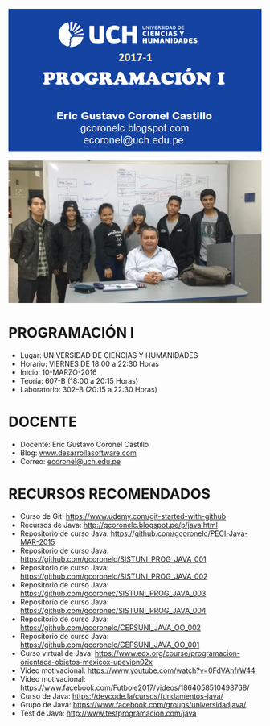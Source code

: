 ![PROGRAMACIÓN I](https://raw.githubusercontent.com/gcoronelc/UCH_PROG-I_2017-1/master/uch_prog_1.png)

![PROGRAMACIÓN I](https://raw.githubusercontent.com/gcoronelc/UCH_PROG-I_2017-1/master/Fotos/IMG_20170602_200119680.jpg)

# PROGRAMACIÓN I

- Lugar: UNIVERSIDAD DE CIENCIAS Y HUMANIDADES
- Horario: VIERNES DE 18:00 a 22:30 Horas
- Inicio: 10-MARZO-2016
- Teoría: 607-B (18:00 a 20:15 Horas)
- Laboratorio: 302-B (20:15 a 22:30 Horas)


# DOCENTE

- Docente: Eric Gustavo Coronel Castillo
- Blog: www.desarrollasoftware.com
- Correo: ecoronel@uch.edu.pe


# RECURSOS RECOMENDADOS

- Curso de Git: https://www.udemy.com/git-started-with-github
- Recursos de Java: http://gcoronelc.blogspot.pe/p/java.html
- Repositorio de curso Java: https://github.com/gcoronelc/PECI-Java-MAR-2015
- Repositorio de curso Java: https://github.com/gcoronelc/SISTUNI_PROG_JAVA_001
- Repositorio de curso Java: https://github.com/gcoronelc/SISTUNI_PROG_JAVA_002
- Repositorio de curso Java: https://github.com/gcoronec/SISTUNI_PROG_JAVA_003
- Repositorio de curso Java: https://github.com/gcoronec/SISTUNI_PROG_JAVA_004
- Repositorio de curso Java: https://github.com/gcoronelc/CEPSUNI_JAVA_OO_002
- Repositorio de curso Java: https://github.com/gcoronelc/CEPSUNI_JAVA_OO_001
- Curso virtual de Java: https://www.edx.org/course/programacion-orientada-objetos-mexicox-upevipn02x
- Video motivacional: https://www.youtube.com/watch?v=0FdVAhfrW44
- Video motivacional: https://www.facebook.com/Futbole2017/videos/1864058510498768/
- Curso de Java: https://devcode.la/cursos/fundamentos-java/
- Grupo de Java: https://www.facebook.com/groups/universidadjava/
- Test de Java: http://www.testprogramacion.com/java





